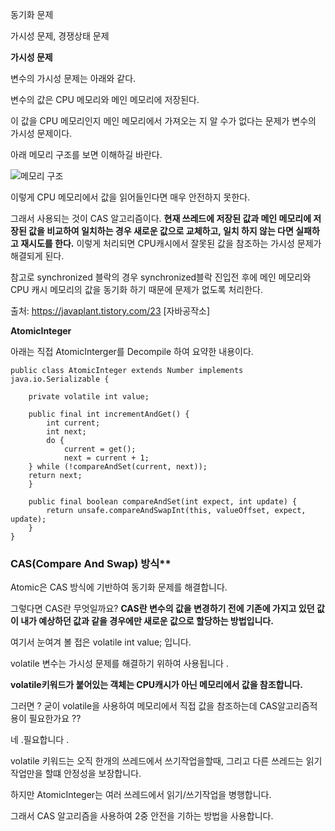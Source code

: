 동기화 문제

가시성 문제, 경쟁상태 문제



**가시성 문제**

변수의 가시성 문제는 아래와 같다.

변수의 값은 CPU 메모리와 메인 메모리에 저장된다.

이 값을 CPU 메모리인지 메인 메모리에서 가져오는 지 알 수가 없다는 문제가 변수의 가시성 문제이다.

아래 메모리 구조를 보면 이해하길 바란다.

![메모리 구조](https://t1.daumcdn.net/cfile/tistory/21166D4E588D52070F)



이렇게 CPU 메모리에서 값을 읽어들인다면 매우 안전하지 못한다.



그래서 사용되는 것이 CAS 알고리즘이다. **현재 쓰레드에 저장된 값과 메인 메모리에 저장된 값을 비교하여 일치하는 경우 새로운 값으로 교체하고, 일치 하지 않는 다면 실패하고 재시도를 한다.** 이렇게 처리되면 CPU캐시에서 잘못된 값을 참조하는 가시성 문제가 해결되게 된다.



참고로 synchronized 블락의 경우 synchronized블락 진입전 후에 메인 메모리와 CPU 캐시 메모리의 값을 동기화 하기 때문에 문제가 없도록 처리한다. 

출처: https://javaplant.tistory.com/23 [자바공작소]







**AtomicInteger**

아래는 직접 AtomicInterger를 Decompile 하여 요약한 내용이다.

```
public class AtomicInteger extends Number implements java.io.Serializable {
	
    private volatile int value;

    public final int incrementAndGet() {
        int current;
        int next;
        do {
            current = get();
            next = current + 1;
	} while (!compareAndSet(current, next)); 
	return next;
    }
	
    public final boolean compareAndSet(int expect, int update) {
        return unsafe.compareAndSwapInt(this, valueOffset, expect, update);
    }	
}
```



### CAS(Compare And Swap) 방식**

Atomic은 CAS 방식에 기반하여 동기화 문제를 해결합니다.

그렇다면 CAS란 무엇일까요? **CAS란 변수의 값을 변경하기 전에 기존에 가지고 있던 값이 내가 예상하던 값과 같을 경우에만 새로운 값으로 할당하는 방법입니다.**



여기서 눈여겨 볼 접은 volatile int value; 입니다.

volatile 변수는 가시성 문제를 해결하기 위하여 사용됩니다 .

**volatile키워드가 붙어있는 객체는 CPU캐시가 아닌 메모리에서 값을 참조합니다.**

그러면 ? 굳이 volatile을 사용하여 메모리에서 직접 값을 참조하는데 CAS알고리즘적용이 필요한가요 ??

네 .필요합니다 .

volatile 키워드는 오직 한개의 쓰레드에서 쓰기작업을할때, 그리고 다른 쓰레드는 읽기작업만을 할떄 안정성을 보장합니다.

하지만 AtomicInteger는 여러 쓰레드에서 읽기/쓰기작업을 병행합니다.

그래서 CAS 알고리즘을 사용하여 2중 안전을 기하는 방법을 사용합니다.